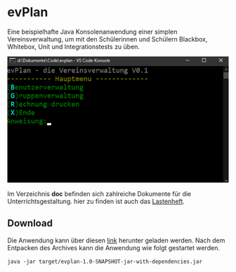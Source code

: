 # evPlan
Eine beispielhafte Java Konsolenanwendung einer simplen Vereinsverwaltung, um mit den Schülerinnen und Schülern Blackbox, Whitebox, Unit und Integrationstests zu üben.

![screenshot](docs/Screenshot.png)

Im Verzeichnis **doc** befinden sich zahlreiche Dokumente für die Unterrichtsgestaltung. hier zu finden ist auch das [Lastenheft](doc/Lastenheft_evplan.pdf).

## Download
Die Anwendung kann über diesen [link](https://service.joerg-tuttas.de:82/root/evplan/-/jobs/artifacts/master/download?job=deploy) herunter geladen werden. Nach dem Entpacken des Archives kann die Anwendung wie folgt gestartet werden.
```
java -jar target/evplan-1.0-SNAPSHOT-jar-with-dependencies.jar
```
